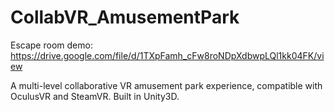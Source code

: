 # CollabVR_AmusementPark

Escape room demo: https://drive.google.com/file/d/1TXpFamh_cFw8roNDpXdbwpLQl1kk04FK/view

A multi-level collaborative VR amusement park experience, compatible with OculusVR and SteamVR. 
Built in Unity3D.

